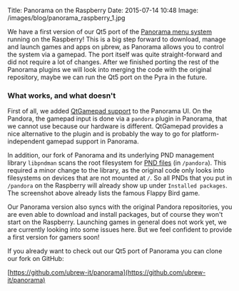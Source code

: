 Title: Panorama on the Raspberry
Date: 2015-07-14 10:48
Image: /images/blog/panorama_raspberry_1.jpg

We have a first version of our Qt5 port of the [Panorama menu
system](https://github.com/bzar/panorama) running on the Raspberry! This is a
big step forward to download, manage and launch games and apps on μbrew, as
Panorama allows you to control the system via a gamepad. The port itself was
quite straight-forward and did not require a lot of changes. After we finished
porting the rest of the Panorama plugins we will look into merging the code with
the original repository, maybe we can run the Qt5 port on the Pyra in the
future.

### What works, and what doesn't

First of all, we added [QtGamepad
support](http://code.qt.io/cgit/qt-labs/qtgamepad.git/) to the Panorama UI. On
the Pandora, the gamepad input is done via a `pandora` plugin in Panorama, that
we cannot use because our hardware is different. QtGamepad provides a nice
alternative to the plugin and is probably the way to go for platform-independent
gamepad support in Panorama.

In addition, our fork of Panorama and its underlying PND management library
`libpndman` scans the root filesystem for [PND
files](http://pandorawiki.org/Introduction_to_PNDs) (in `/pandora`). This
required a minor change to the library, as the original code only looks into
filesystems on devices that are not mounted at `/`. So all PNDs that you put
in `/pandora` on the Raspberry will already show up under `Installed packages`.
The screenshot above already lists the famous Flappy Bird game.

Our Panorama version also syncs with the original Pandora repositories, you are
even able to download and install packages, but of course they won't start on
the Raspberry. Launching games in general does not work yet, we are currently
looking into some issues here. But we feel confident to provide a first version
for gamers soon!

If you already want to check out our Qt5 port of Panorama you can clone our
fork on GitHub:

[https://github.com/ubrew-it/panorama](https://github.com/ubrew-it/panorama)

